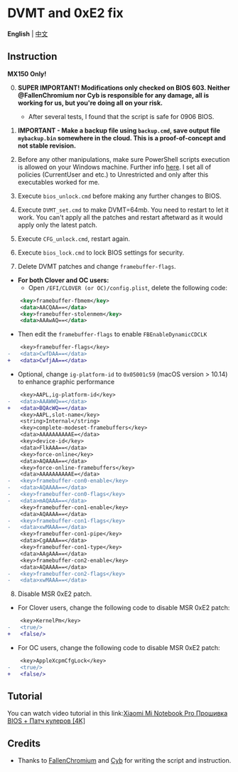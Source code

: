 # DVMT and 0xE2 fix

**English** | [中文](README_CN.md)

## Instruction

**MX150 Only!**

0. **SUPER IMPORTANT! Modifications only checked on BIOS 603. Neither @FallenChromium nor Cyb is responsible for any damage, all is working for us, but you're doing all on your risk.**
    - After several tests, I found that the script is safe for 0906 BIOS.

1. **IMPORTANT - Make a backup file using `backup.cmd`, save output file `mybackup.bin` somewhere in the cloud. This is a proof-of-concept and not stable revision.**

2. Before any other manipulations, make sure PowerShell scripts execution is allowed on your Windows machine. Further info [here](https://docs.microsoft.com/en-us/powershell/module/microsoft.powershell.security/set-executionpolicy?view=powershell-6). I set all of policies (CurrentUser and etc.) to Unrestricted and only after this executables worked for me.

3. Execute `bios_unlock.cmd` before making any further changes to BIOS.

4. Execute `DVMT_set.cmd` to make DVMT=64mb. You need to restart to let it work. You can't apply all the patches and restart aftetward as it would apply only the latest patch.

5. Execute `CFG_unlock.cmd`, restart again. 

6. Execute `bios_lock.cmd` to lock BIOS settings for security.

7. Delete DVMT patches and change `framebuffer-flags`.

- **For both Clover and OC users:**
  - Open `/EFI/CLOVER (or OC)/config.plist`, delete the following code:
```xml
    <key>framebuffer-fbmem</key>
    <data>AACQAA==</data>
    <key>framebuffer-stolenmem</key>
    <data>AAAwAQ==</data>
```
- Then edit the `framebuffer-flags` to enable `FBEnableDynamicCDCLK`
```diff
    <key>framebuffer-flags</key>
-   <data>CwfDAA==</data>
+   <data>CwfjAA==</data>
```
- Optional, change `ig-platform-id` to `0x05001c59` (macOS version > 10.14) to enhance graphic performance
```diff
    <key>AAPL,ig-platform-id</key>
-   <data>AAAWWQ==</data>
+   <data>BQAcWQ==</data>
    <key>AAPL,slot-name</key>
    <string>Internal</string>
    <key>complete-modeset-framebuffers</key>
    <data>AAAAAAAAAAE=</data>
    <key>device-id</key>
    <data>FlkAAA==</data>
    <key>force-online</key>
    <data>AQAAAA==</data>
    <key>force-online-framebuffers</key>
    <data>AAAAAAAAAAE=</data>
-   <key>framebuffer-con0-enable</key>
-   <data>AQAAAA==</data>
-   <key>framebuffer-con0-flags</key>
-   <data>mAQAAA==</data>
    <key>framebuffer-con1-enable</key>
    <data>AQAAAA==</data>
-   <key>framebuffer-con1-flags</key>
-   <data>xwMAAA==</data>
    <key>framebuffer-con1-pipe</key>
    <data>CgAAAA==</data>
    <key>framebuffer-con1-type</key>
    <data>AAgAAA==</data>
    <key>framebuffer-con2-enable</key>
    <data>AQAAAA==</data>
-   <key>framebuffer-con2-flags</key>
-   <data>xwMAAA==</data>
```

8. Disable MSR 0xE2 patch.

-  For Clover users, change the following code to disable MSR 0xE2 patch:
```diff
    <key>KernelPm</key>
-   <true/>
+   <false/>
```
-  For OC users, change the following code to disable MSR 0xE2 patch:
```diff
    <key>AppleXcpmCfgLock</key>
-   <true/>
+   <false/>
```


## Tutorial

You can watch video tutorial in this link:[Xiaomi Mi Notebook Pro Прошивка BIOS + Патч кулеров [4K]](https://www.youtube.com/watch?v=he4QNY2slE0&feature=youtu.be)


## Credits

- Thanks to [FallenChromium](https://github.com/FallenChromium) and [Cyb](http://4pda.ru/forum/index.php?showuser=914121) for writing the script and instruction.
